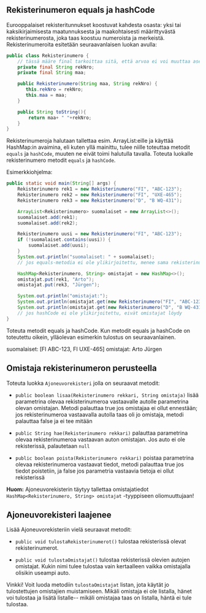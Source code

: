 

<h2>Rekisterinumeron equals ja hashCode</h2>

Eurooppalaiset rekisteritunnukset koostuvat kahdesta osasta: yksi tai kaksikirjaimisesta maatunnuksesta ja maakohtaisesti määrittyvästä rekisterinumerosta, joka taas koostuu numeroista ja merkeistä. Rekisterinumeroita esitetään seuraavanlaisen luokan avulla:

```java
public class Rekisterinumero {
    // tässä määre final tarkoittaa sitä, että arvoa ei voi muuttaa asetuksen jälkeen
    private final String rekNro;
    private final String maa;

    public Rekisterinumero(String maa, String rekNro) {
       this.rekNro = rekNro;
       this.maa = maa;
    }

    public String toString(){
        return maa+ " "+rekNro;
    }
}
```

Rekisterinumeroja halutaan tallettaa esim. ArrayList:eille ja käyttää HashMap:in avaimina, eli kuten yllä mainittu, tulee niille toteuttaa metodit `equals` ja `hashCode`, muuten ne eivät toimi halutulla tavalla. Toteuta luokalle rekisterinumero metodit `equals` ja `hashCode`.

Esimerkkiohjelma:

```java
public static void main(String[] args) {
    Rekisterinumero rek1 = new Rekisterinumero("FI", "ABC-123");
    Rekisterinumero rek2 = new Rekisterinumero("FI", "UXE-465");
    Rekisterinumero rek3 = new Rekisterinumero("D", "B WQ-431");

    ArrayList<Rekisterinumero> suomalaiset = new ArrayList<>();
    suomalaiset.add(rek1);
    suomalaiset.add(rek2);

    Rekisterinumero uusi = new Rekisterinumero("FI", "ABC-123");
    if (!suomalaiset.contains(uusi)) {
        suomalaiset.add(uusi);
    }
    System.out.println("suomalaiset: " + suomalaiset);
    // jos equals-metodia ei ole ylikirjoitettu, menee sama rekisterinumero toistamiseen listalle

    HashMap<Rekisterinumero, String> omistajat = new HashMap<>();
    omistajat.put(rek1, "Arto");
    omistajat.put(rek3, "Jürgen");

    System.out.println("omistajat:");
    System.out.println(omistajat.get(new Rekisterinumero("FI", "ABC-123")));
    System.out.println(omistajat.get(new Rekisterinumero("D", "B WQ-431")));
    // jos hashCode ei ole ylikirjoitettu, eivät omistajat löydy
}
```

Toteuta metodit equals ja hashCode. Kun metodit equals ja hashCode on toteutettu oikein, ylläolevan esimerkin tulostus on seuraavanlainen.


<sample-output>

suomalaiset: [FI ABC-123, FI UXE-465]
omistajat:
Arto
Jürgen

</sample-output>


<h2>Omistaja rekisterinumeron perusteella</h2>

Toteuta luokka `Ajoneuvorekisteri` jolla on seuraavat metodit:

- `public boolean lisaa(Rekisterinumero rekkari, String omistaja)` lisää parametrina olevaa rekisterinumeroa vastaavalle autolle parametrina olevan omistajan. Metodi palauttaa true jos omistajaa ei ollut ennestään; jos rekisterinumeroa vastaavalla autolla taas oli jo omistaja, metodi palauttaa false ja ei tee mitään

- `public String hae(Rekisterinumero rekkari)` palauttaa parametrina olevaa rekisterinumeroa vastaavan auton omistajan. Jos auto ei ole rekisterissä, palautetaan `null`

- `public boolean poista(Rekisterinumero rekkari)` poistaa parametrina olevaa rekisterinumeroa vastaavat tiedot, metodi palauttaa true jos tiedot poistetiin, ja false jos parametria vastaavia tietoja ei ollut rekisterissä


**Huom:** Ajoneuvorekisterin täytyy tallettaa omistajatiedot `HashMap<Rekisterinumero, String> omistajat` -tyyppiseen oliomuuttujaan!

<h2>Ajoneuvorekisteri laajenee</h2>

Lisää Ajoneuvorekisteriin vielä seuraavat metodit:

- `public void tulostaRekisterinumerot()` tulostaa rekisterissä olevat rekisterinumerot.

- `public void tulostaOmistajat()` tulostaa rekisterissä olevien autojen omistajat. Kukin nimi tulee tulostaa vain kertaalleen vaikka omistajalla olisikin useampi auto.

Vinkki! Voit luoda metodiin `tulostaOmistajat` listan, jota käytät jo tulostettujen omistajien muistamiseen. Mikäli omistaja ei ole listalla, hänet voi tulostaa ja lisätä listalle-- mikäli omistajaa taas on listalla, häntä ei tule tulostaa.


